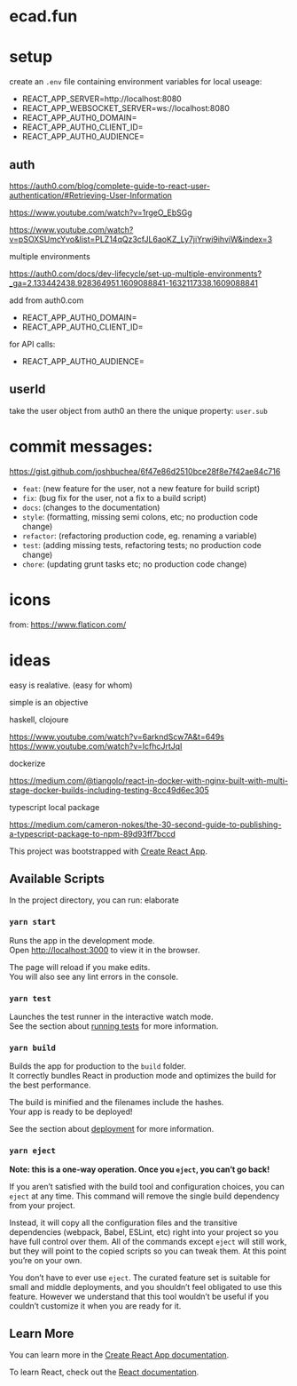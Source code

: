 # ecad.fun

# setup

create an `.env` file containing environment variables for local useage:

- REACT_APP_SERVER=http://localhost:8080
- REACT_APP_WEBSOCKET_SERVER=ws://localhost:8080
- REACT_APP_AUTH0_DOMAIN=
- REACT_APP_AUTH0_CLIENT_ID=
- REACT_APP_AUTH0_AUDIENCE=

## auth

https://auth0.com/blog/complete-guide-to-react-user-authentication/#Retrieving-User-Information

https://www.youtube.com/watch?v=1rgeO_EbSGg

https://www.youtube.com/watch?v=pSOXSUmcYvo&list=PLZ14qQz3cfJL6aoKZ_Ly7jiYrwi9ihviW&index=3

multiple environments

https://auth0.com/docs/dev-lifecycle/set-up-multiple-environments?_ga=2.133442438.928364951.1609088841-1632117338.1609088841

add from auth0.com

- REACT_APP_AUTH0_DOMAIN=
- REACT_APP_AUTH0_CLIENT_ID=

for API calls:

- REACT_APP_AUTH0_AUDIENCE=

## userId

take the user object from auth0 an there the unique property: `user.sub`

# commit messages:

https://gist.github.com/joshbuchea/6f47e86d2510bce28f8e7f42ae84c716

- `feat`: (new feature for the user, not a new feature for build script)
- `fix`: (bug fix for the user, not a fix to a build script)
- `docs`: (changes to the documentation)
- `style`: (formatting, missing semi colons, etc; no production code change)
- `refactor`: (refactoring production code, eg. renaming a variable)
- `test`: (adding missing tests, refactoring tests; no production code change)
- `chore`: (updating grunt tasks etc; no production code change)

# icons

from: https://www.flaticon.com/

# ideas

easy is realative. (easy for whom)

simple is an objective

haskell, clojoure

https://www.youtube.com/watch?v=6arkndScw7A&t=649s
https://www.youtube.com/watch?v=IcfhcJrtJqI

dockerize

https://medium.com/@tiangolo/react-in-docker-with-nginx-built-with-multi-stage-docker-builds-including-testing-8cc49d6ec305

typescript local package

https://medium.com/cameron-nokes/the-30-second-guide-to-publishing-a-typescript-package-to-npm-89d93ff7bccd

This project was bootstrapped with [Create React App](https://github.com/facebook/create-react-app).

## Available Scripts

In the project directory, you can run: elaborate

### `yarn start`

Runs the app in the development mode.<br />
Open [http://localhost:3000](http://localhost:3000) to view it in the browser.

The page will reload if you make edits.<br />
You will also see any lint errors in the console.

### `yarn test`

Launches the test runner in the interactive watch mode.<br />
See the section about [running tests](https://facebook.github.io/create-react-app/docs/running-tests) for more information.

### `yarn build`

Builds the app for production to the `build` folder.<br />
It correctly bundles React in production mode and optimizes the build for the best performance.

The build is minified and the filenames include the hashes.<br />
Your app is ready to be deployed!

See the section about [deployment](https://facebook.github.io/create-react-app/docs/deployment) for more information.

### `yarn eject`

**Note: this is a one-way operation. Once you `eject`, you can’t go back!**

If you aren’t satisfied with the build tool and configuration choices, you can `eject` at any time. This command will remove the single build dependency from your project.

Instead, it will copy all the configuration files and the transitive dependencies (webpack, Babel, ESLint, etc) right into your project so you have full control over them. All of the commands except `eject` will still work, but they will point to the copied scripts so you can tweak them. At this point you’re on your own.

You don’t have to ever use `eject`. The curated feature set is suitable for small and middle deployments, and you shouldn’t feel obligated to use this feature. However we understand that this tool wouldn’t be useful if you couldn’t customize it when you are ready for it.

## Learn More

You can learn more in the [Create React App documentation](https://facebook.github.io/create-react-app/docs/getting-started).

To learn React, check out the [React documentation](https://reactjs.org/).
